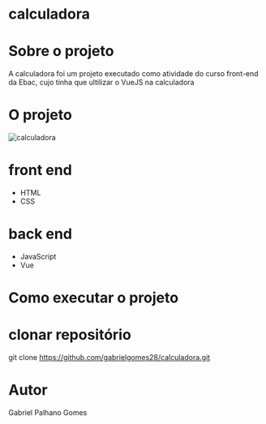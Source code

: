 # calculadora


# Sobre o projeto
A calculadora foi um projeto executado como atividade do curso front-end da Ebac, cujo tinha que ultilizar o VueJS na calculadora


# O projeto
![calculadora](https://github.com/gabrielgomes28/calculadora/blob/main/Captura%20de%20Tela%202023-05-08%20a%CC%80s%2010.44.32%201.png)



# front end

- HTML
- CSS



# back end

- JavaScript
- Vue


# Como executar o projeto

# clonar repositório
git clone https://github.com/gabrielgomes28/calculadora.git

# Autor

Gabriel Palhano Gomes
